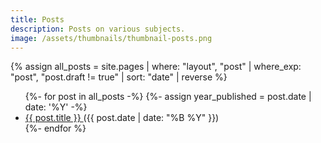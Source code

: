 ```yaml
---
title: Posts
description: Posts on various subjects.
image: /assets/thumbnails/thumbnail-posts.png
---
```


{% assign all_posts = site.pages | where: "layout", "post" | where_exp: "post", "post.draft != true" | sort: "date" | reverse %}

<ul> 
  {%- for post in all_posts -%}
    {%- assign year_published = post.date | date: '%Y' -%}
      <li>
        <a href="{{ post.url | relative_url }}"> {{ post.title }} </a> ({{ post.date | date: "%B %Y" }}) <br/>
      </li>
  {%- endfor %}
</ul>
